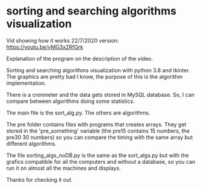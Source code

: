 # sorting and searching algorithms visualization

Vid showing how it works 22/7/2020 version: https://youtu.be/yMG3x2RfGrk

Explanation of the program on the description of the video.

Sorting and searching algorithms visualization with python 3.8 and tkinter. The graphics are pretty bad I know, the purpose of this is the algorithm implementation.

There is a cronmeter and the data gets stored in MySQL database. So, I can compare between algorithms doing some statistics.

The main file is the sort_alg.py. The others are algorithms. 

The pre folder contains files with programs that creates arrays. They get stored in the 'pre_something' variable (the pre15 contains 15 numbers, the pre30 30 numbers) so you can compare the timing with the same array but different algorithms.

The file sorting_algs_noDB.py is the same as the sort_algs.py but with the grafics compatible for all the computers and without a database, so you can run it on almost all the machines and displays.

Thanks for checking it out.